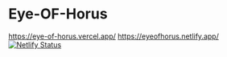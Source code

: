 # Eye-OF-Horus
https://eye-of-horus.vercel.app/
https://eyeofhorus.netlify.app/
[![Netlify Status](https://api.netlify.com/api/v1/badges/e0d967ec-1527-4cc9-8a94-af2e62a28732/deploy-status)](https://app.netlify.com/sites/eyeofhorus/deploys)

